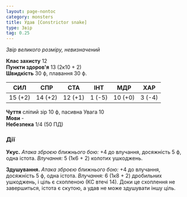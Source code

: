 ```yaml
---
layout: page-nontoc
category: monsters
title: Удав [Constrictor snake]
type: Звір
tag: 0.25
---
```


_Звір великого розміру, невизначений_  

**Клас захисту** 12    
**Пункти здоров'я** 13 (2к10 + 2)    
**Швидкість** 30 ф, плавання 30 ф.  

| СИЛ     | СПР     | СТА     | ІНТ    | МДР     | ХАР    |
| ------- | ------- | ------- | ------ | ------- | ------ |
| 15 (+2) | 14 (+2) | 12 (+1) | 1 (-5) | 10 (+0) | 3 (-4) |

**Чуття** сліпий зір 10 ф, пасивна Увага 10    
**Мови** -    
**Небезпека** 1/4 (50 ПД)  

### Дії
**Укус.** _Атака зброєю ближнього бою:_ +4 до влучання, досяжність 5 ф, одна істота. _Влучання:_ 5 (1к6 + 2) колотих ушкоджень.    

**Здушування.** _Атака зброєю ближнього бою:_ +4 до влучання, досяжність 5 ф, одна істота. _Влучання:_ 6 (1к8 + 2) дробильних ушкоджень, і ціль є схопленою (КС втечі 14). Доки це схоплення не завершиться, істота є скутою, а удав не може здушувати іншу ціль. 
